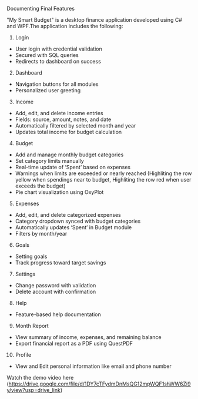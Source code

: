 


Documenting Final Features


"My Smart Budget" is a desktop finance application developed using C# and WPF.The application includes the following:

1. Login
- User login with credential validation
- Secured with SQL queries
- Redirects to dashboard on success

2. Dashboard
- Navigation buttons for all modules
- Personalized user greeting

3. Income
- Add, edit, and delete income entries
- Fields: source, amount, notes, and date
- Automatically filtered by selected month and year
- Updates total income for budget calculation

4. Budget
- Add and manage monthly budget categories
- Set category limits manually
- Real-time update of ‘Spent’ based on expenses
- Warnings when limits are exceeded or nearly reached (Highliting the row yellow when spendings near to budget, Highliting the row red when user exceeds the budget)
- Pie chart visualization using OxyPlot

5. Expenses
- Add, edit, and delete categorized expenses
- Category dropdown synced with budget categories
- Automatically updates ‘Spent’ in Budget module
- Filters by month/year 

 6. Goals
- Setting goals
- Track progress toward target savings

 7. Settings
- Change password with validation
- Delete account with confirmation

 8. Help
- Feature-based help documentation

 9. Month Report
- View summary of income, expenses, and remaining balance
- Export financial report as a PDF using QuestPDF

 10. Profile
- View and Edit personal information like email and phone number


Watch the demo video here (https://drive.google.com/file/d/1DY7cTFydmDnMsQG12mpWQF1shWW6Zi9y/view?usp=drive_link)

